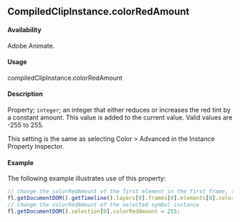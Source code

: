 ## CompiledClipInstance.colorRedAmount

#### Availability

Adobe Animate.

#### Usage

compiledClipInstance.colorRedAmount

#### Description

Property; `integer`; an integer that either reduces or increases the red tint by a constant amount. This value is added to the current value. Valid values are -255 to 255.

This setting is the same as selecting Color > Advanced in the Instance Property Inspector.

#### Example

The following example illustrates use of this property:

```javascript
// change the colorRedAmount of the first element in the first frame, top layer
fl.getDocumentDOM().getTimeline().layers[0].frames[0].elements[0].colorRedAmount = 100;
// change the colorRedAmount of the selected symbol instance
fl.getDocumentDOM().selection[0].colorRedAmount = 255;
```

